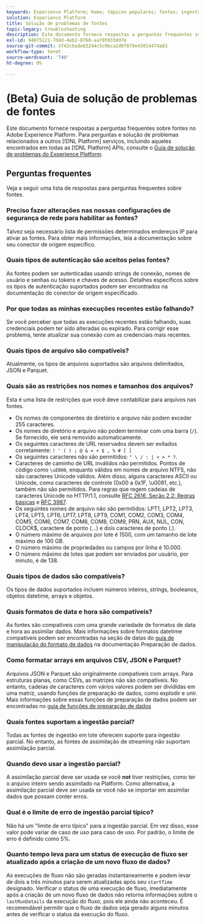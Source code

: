 ```yaml
---
keywords: Experience Platform; home; tópicos populares; fontes; ingestão; solução de problemas; solução de problemas de fontes; perguntas frequentes sobre fontes; perguntas frequentes; conectores de origem; conector de origem; perguntas frequentes sobre conectores de origem; solução de problemas dos conectores de origem;
solution: Experience Platform
title: Solução de problemas de fontes
topic-legacy: troubleshooting
description: Este documento fornece respostas a perguntas frequentes sobre fontes no Adobe Experience Platform.
exl-id: 94875121-7d4d-4eb2-8760-aa795933dd7e
source-git-commit: 5f42c6ade63244c5c0bca2d6f879e43014474a83
workflow-type: tm+mt
source-wordcount: '749'
ht-degree: 0%

---
```


# (Beta) Guia de solução de problemas de fontes

Este documento fornece respostas a perguntas frequentes sobre fontes no Adobe Experience Platform. Para perguntas e solução de problemas relacionados a outros [!DNL Platform] serviços, incluindo aqueles encontrados em todas as [!DNL Platform] APIs, consulte o [Guia de solução de problemas do Experience Platform](../landing/troubleshooting.md).

## Perguntas frequentes

Veja a seguir uma lista de respostas para perguntas frequentes sobre fontes.

### Preciso fazer alterações nas nossas configurações de segurança de rede para habilitar as fontes?

Talvez seja necessário lista de permissões determinados endereços IP para ativar as fontes. Para obter mais informações, leia a documentação sobre seu conector de origem específico.

### Quais tipos de autenticação são aceitos pelas fontes?

As fontes podem ser autenticadas usando strings de conexão, nomes de usuário e senhas ou tokens e chaves de acesso. Detalhes específicos sobre os tipos de autenticação suportados podem ser encontrados na documentação do conector de origem especificado.

### Por que todas as minhas execuções recentes estão falhando?

Se você perceber que todas as execuções recentes estão falhando, suas credenciais podem ter sido alteradas ou expirado. Para corrigir esse problema, tente atualizar sua conexão com as credenciais mais recentes.

### Quais tipos de arquivo são compatíveis?

Atualmente, os tipos de arquivos suportados são arquivos delimitados, JSON e Parquet.

### Quais são as restrições nos nomes e tamanhos dos arquivos?

Esta é uma lista de restrições que você deve contabilizar para arquivos nas fontes.

- Os nomes de componentes de diretório e arquivo não podem exceder 255 caracteres.
- Os nomes de diretório e arquivo não podem terminar com uma barra (`/`). Se fornecido, ele será removido automaticamente.
- Os seguintes caracteres de URL reservados devem ser evitados corretamente: `! ' ( ) ; @ & = + $ , % # [ ]`
- Os seguintes caracteres não são permitidos: `" \ / : | < > * ?`.
- Caracteres de caminho de URL inválidos não permitidos. Pontos de código como `\uE000`, enquanto válidos em nomes de arquivo NTFS, não são caracteres Unicode válidos. Além disso, alguns caracteres ASCII ou Unicode, como caracteres de controle (0x00 a 0x1F, \u0081, etc.), também não são permitidos. Para regras que regem cadeias de caracteres Unicode no HTTP/1.1, consulte [RFC 2616, Seção 2.2: Regras básicas](https://www.ietf.org/rfc/rfc2616.txt) e [RFC 3987](https://www.ietf.org/rfc/rfc3987.txt).
- Os seguintes nomes de arquivo não são permitidos: LPT1, LPT2, LPT3, LPT4, LPT5, LPT6, LPT7, LPT8, LPT9, COM1, COM2, COM3, COM4, COM5, COM6, COM7, COM8, COM8, COM9, PRN, AUX, NUL, CON, CLOCK$, caractere de ponto (...) e dois caracteres de ponto (.).
- O número máximo de arquivos por lote é 1500, com um tamanho de lote máximo de 100 GB.
- O número máximo de propriedades ou campos por linha é 10.000.
- O número máximo de lotes que podem ser enviados por usuário, por minuto, é de 138.

### Quais tipos de dados são compatíveis?

Os tipos de dados suportados incluem números inteiros, strings, booleanos, objetos datetime, arrays e objetos.

### Quais formatos de data e hora são compatíveis?

As fontes são compatíveis com uma grande variedade de formatos de data e hora ao assimilar dados. Mais informações sobre formatos datetime compatíveis podem ser encontradas na seção de datas do [guia de manipulação do formato de dados](../data-prep/data-handling.md#dates) na documentação Preparação de dados.

### Como formatar arrays em arquivos CSV, JSON e Parquet?

Arquivos JSON e Parquet são originalmente compatíveis com arrays. Para estruturas planas, como CSVs, as matrizes não são compatíveis. No entanto, cadeias de caracteres com vários valores podem ser divididas em uma matriz, usando funções de preparação de dados, como explodir e unir. Mais informações sobre essas funções de preparação de dados podem ser encontradas no [guia de funções de preparação de dados](../data-prep/functions.md#string)

### Quais fontes suportam a ingestão parcial?

Todas as fontes de ingestão em lote oferecem suporte para ingestão parcial. No entanto, as fontes de assimilação de streaming não suportam assimilação parcial.

### Quando devo usar a ingestão parcial?

A assimilação parcial deve ser usada se você **not** tiver restrições, como ter o arquivo inteiro sendo assimilado na Platform. Como alternativa, a assimilação parcial deve ser usada se você não se importar em assimilar dados que possam conter erros.

### Qual é o limite de erro de ingestão parcial típico?

Não há um &quot;limite de erro típico&quot; para a ingestão parcial. Em vez disso, esse valor pode variar de caso de uso para caso de uso. Por padrão, o limite de erro é definido como 5%.

### Quanto tempo leva para um status de execução de fluxo ser atualizado após a criação de um novo fluxo de dados?

As execuções de fluxo não são geradas instantaneamente e podem levar de dois a três minutos para serem atualizadas após seu `startTime` designado. Verificar o status de uma execução de fluxo, imediatamente após a criação de um novo fluxo de dados não retorna informações sobre o `lastRunDetails` da execução do fluxo, pois ele ainda não aconteceu. É recomendável permitir que o fluxo de dados seja gerado alguns minutos antes de verificar o status da execução do fluxo.